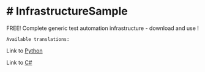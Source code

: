# # InfrastructureSample
FREE! Complete generic test automation infrastructure - download and use !

    Available translations: 
Link to [Python](https://github.com/sergeicher1/InfraSample_Python_translation) 

Link to [C#](https://github.com/sergeicher1/InfraSample_CSharp_Translation)
